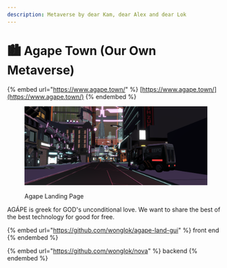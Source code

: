 ```yaml
---
description: Metaverse by dear Kam, dear Alex and dear Lok
---
```


# 🏙 Agape Town (Our Own Metaverse)

{% embed url="https://www.agape.town/" %}
[https://www.agape.town/](https://www.agape.town/)
{% endembed %}

<figure><img src=".gitbook/assets/image (10).png" alt=""><figcaption><p>Agape Landing Page</p></figcaption></figure>

AGÁPE is greek for GOD's unconditional love. We want to share the best of the best technology for good for free.





{% embed url="https://github.com/wonglok/agape-land-gui" %}
front end
{% endembed %}

{% embed url="https://github.com/wonglok/nova" %}
backend
{% endembed %}





